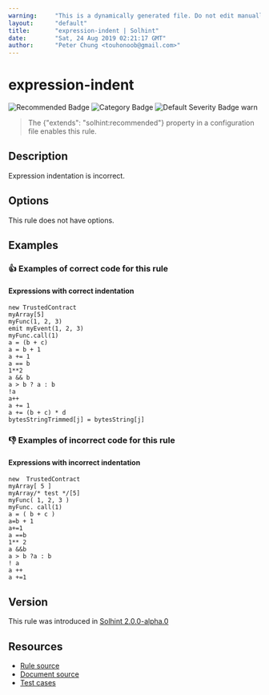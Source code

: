 ```yaml
---
warning:     "This is a dynamically generated file. Do not edit manually."
layout:      "default"
title:       "expression-indent | Solhint"
date:        "Sat, 24 Aug 2019 02:21:17 GMT"
author:      "Peter Chung <touhonoob@gmail.com>"
---
```


# expression-indent
![Recommended Badge](https://img.shields.io/badge/-Recommended-brightgreen)
![Category Badge](https://img.shields.io/badge/-Style%20Guide%20Rules-informational)
![Default Severity Badge warn](https://img.shields.io/badge/Default%20Severity-warn-yellow)
> The {"extends": "solhint:recommended"} property in a configuration file enables this rule.


## Description
Expression indentation is incorrect.

## Options
This rule does not have options.

## Examples
### 👍 Examples of **correct** code for this rule

#### Expressions with correct indentation

```solidity
new TrustedContract
myArray[5]
myFunc(1, 2, 3)
emit myEvent(1, 2, 3)
myFunc.call(1)
a = (b + c)
a = b + 1
a += 1
a == b
1**2
a && b
a > b ? a : b
!a
a++
a += 1
a += (b + c) * d
bytesStringTrimmed[j] = bytesString[j]
```

### 👎 Examples of **incorrect** code for this rule

#### Expressions with incorrect indentation

```solidity
new  TrustedContract
myArray[ 5 ]
myArray/* test */[5]
myFunc( 1, 2, 3 )
myFunc. call(1)
a = ( b + c )
a=b + 1
a+=1
a ==b
1** 2
a &&b
a > b ?a : b
! a
a ++
a +=1
```

## Version
This rule was introduced in [Solhint 2.0.0-alpha.0](https://github.com/protofire/solhint/tree/v2.0.0-alpha.0)

## Resources
- [Rule source](https://github.com/protofire/solhint/tree/master/lib/rules/align/expression-indent.js)
- [Document source](https://github.com/protofire/solhint/tree/master/docs/rules/align/expression-indent.md)
- [Test cases](https://github.com/protofire/solhint/tree/master/test/rules/align/expression-indent.js)
